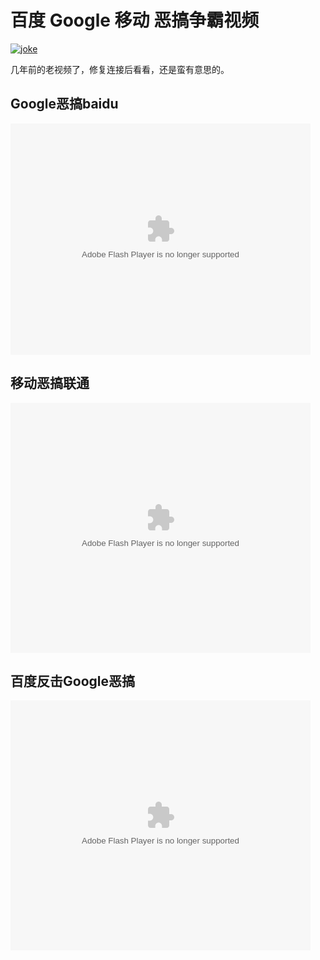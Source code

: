 # 百度 Google 移动 恶搞争霸视频

[![joke](https://attachment.soulteary.com/2007/09/03/joke.jpg "joke")](https://attachment.soulteary.com/2007/09/03/joke.jpg)

几年前的老视频了，修复连接后看看，还是蛮有意思的。

<!-- more -->

## Google恶搞baidu

<object id="sinaplayer" width="480" height="370"><param name="allowScriptAccess" value="always"><embed pluginspage="http://www.macromedia.com/go/getflashplayer" src="http://you.video.sina.com.cn/api/sinawebApi/outplayrefer.php/vid=6557408_1314731975_P0+wH3Q7WjXK+l1lHz2stqkP7KQNt6nkimuwvFGlLAlcQ0/XM5GfZ9gA5CneFokbpWFLQZ04cf4u/s.swf" type="application/x-shockwave-flash" name="sinaplayer" allowfullscreen="true" allowscriptaccess="always" width="480" height="370"></object>

## 移动恶搞联通

<embed src="http://player.youku.com/player.php/sid/XNzU3MjA0NjQ=/v.swf" quality="high" width="480" height="400" align="middle" allowscriptaccess="sameDomain" type="application/x-shockwave-flash">

## 百度反击Google恶搞

<embed src="http://player.youku.com/player.php/sid/XNzYzMzY=/v.swf" quality="high" width="480" height="400" align="middle" allowscriptaccess="sameDomain" type="application/x-shockwave-flash">


